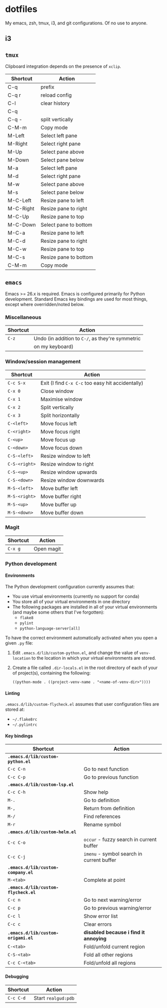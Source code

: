 # dotfiles

My emacs, zsh, tmux, i3, and git configurations. Of no use to anyone.


## i3


## `tmux`

Clipboard integration depends on the presence of `xclip`.


| Shortcut      | Action                                            |
| ------------- | ------------------------------------------------- |
| C-q           | prefix                                            |
| C-q r         | reload config                                     |
| C-l           | clear history                                     |
| C-q |         | split horizontally                                |
| C-q -         | split vertically                                  |
| C-M-m         | Copy mode                                         |
| M-Left        | Select left pane                                  |
| M-Right       | Select right pane                                 |
| M-Up          | Select pane above                                 |
| M-Down        | Select pane below                                 |
| M-a           | Select left pane                                  |
| M-d           | Select right pane                                 |
| M-w           | Select pane above                                 |
| M-s           | Select pane below                                 |
| M-C-Left      | Resize pane to left                               |
| M-C-Right     | Resize pane to right                              |
| M-C-Up        | Resize pane to top                                |
| M-C-Down      | Select pane to bottom                             |
| M-C-a         | Resize pane to left                               |
| M-C-d         | Resize pane to right                              |
| M-C-w         | Resize pane to top                                |
| M-C-s         | Resize pane to bottom                             |
| C-M-m         | Copy mode                                         |


## `emacs`


Emacs >= 26.x is required.  Emacs is configured primarily for Python
development.  Standard Emacs key bindings are used for most things, except where
overridden/noted below.


### Miscellaneous


| Shortcut      | Action                                            |
| ------------- | ------------------------------------------------- |
| `C-z`         | Undo (in addition to `C-/`, as they're symmetric  |
|               | on my keyboard)                                   |



### Window/session management


| Shortcut      | Action                                            |
| ------------- | ------------------------------------------------- |
| `C-c S-x`     | Exit (I find `C-x C-c` too easy hit accidentally) |
| `C-x 0`       | Close window                                      |
| `C-x 1`       | Maximise window                                   |
| `C-x 2`       | Split vertically                                  |
| `C-x 3`       | Split horizontally                                |
| `C-<left>`    | Move focus left                                   |
| `C-<right>`   | Move focus right                                  |
| `C-<up>`      | Move focus up                                     |
| `C-<down>`    | Move focus down                                   |
| `C-S-<left>`  | Resize window to left                             |
| `C-S-<right>` | Resize window to right                            |
| `C-S-<up>`    | Resize window upwards                             |
| `C-S-<down>`  | Resize window downwards                           |
| `M-S-<left>`  | Move buffer left                                  |
| `M-S-<right>` | Move buffer right                                 |
| `M-S-<up>`    | Move buffer up                                    |
| `M-S-<down>`  | Move buffer down                                  |


### Magit


| Shortcut   | Action     |
| ---------- | ---------- |
| `C-x g`    | Open magit |


### Python development


#### Environments

The Python development configuration currently assumes that:

* You use virtual environments (currently no support for conda)
* You store all of your virtual environments in one directory
* The following packages are installed in all of your virtual
  environments (and maybe some others that I've forgotten):
  - `flake8`
  - `pylint`
  - `python-language-server[all]`

To have the correct environment automatically activated when you
open a given `.py` file:

1. Edit `.emacs.d/lib/custom-python.el`, and change the value of
   `venv-location` to the location in which your virtual environments are
   stored.
2. Create a file called `.dir-locals.el` in the root directory of each
   of your of project(s), containing the following:

   `((python-mode . ((project-venv-name . "<name-of-venv-dir>"))))`


#### Linting

`.emacs.d/lib/custom-flycheck.el` assumes that user configuration
files are stored at:
 - `~/.flake8rc`
 - `~/.pylintrc`


#### Key bindings

| Shortcut                              | Action                                    |
| ------------------------------------- | ----------------------------------------- |
| **`.emacs.d/lib/custom-python.el`**   |                                           |
| `C-c C-n`                             | Go to next function                       |
| `C-c C-p`                             | Go to previous function                   |
| **`.emacs.d/lib/custom-lsp.el`**      |                                           |
| `C-c C-h`                             | Show help                                 |
| `M-.`                                 | Go to definition                          |
| `M-,`                                 | Return from definition                    |
| `M-/`                                 | Find references                           |
| `M-r`                                 | Rename symbol                             |
| **`.emacs.d/lib/custom-helm.el`**     |                                           |
| `C-c C-o`                             | `occur` - fuzzy search in current buffer  |
| `C-c C-j`                             | `imenu` - symbol search in current buffer |
| **`.emacs.d/lib/custom-company.el`**  |                                           |
| `M-<tab>`                             | Complete at point                         |
| **`.emacs.d/lib/custom-flycheck.el`** |                                           |
| `C-c n`                               | Go to next warning/error                  |
| `C-c p`                               | Go to previous warning/error              |
| `C-c l`                               | Show error list                           |
| `C-c c`                               | Clear errors                              |
| **`.emacs.d/lib/custom-origami.el`**  | **disabled because i find it annoying**   |
| `C-<tab>`                             | Fold/unfold current region                |
| `C-S-<tab>`                           | Fold all other regions                    |
| `C-c C-<tab>`                         | Fold/unfold all regions                   |


#### Debugging


| Shortcut      | Action              |
| ------------- | ------------------- |
| `C-c C-d`     | Start `realgud:pdb` |
